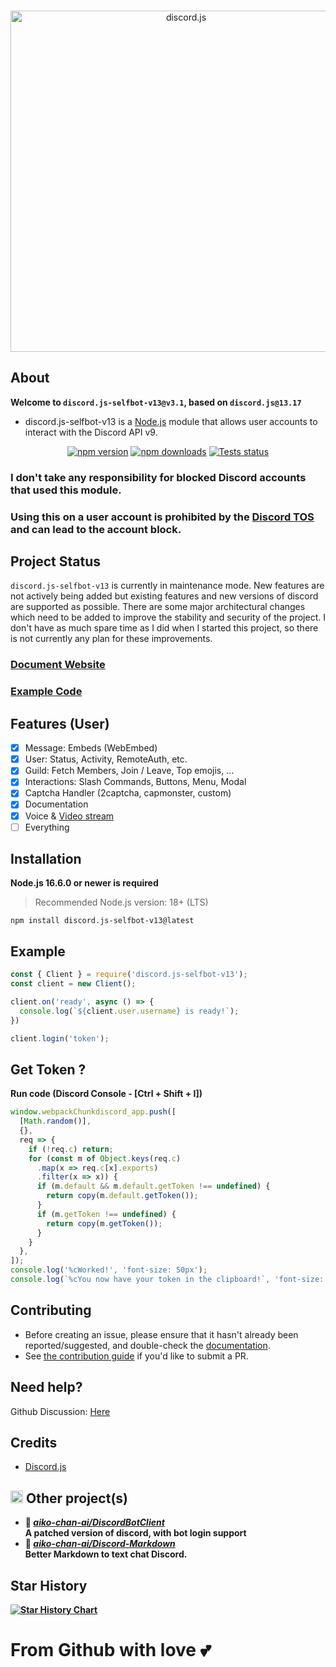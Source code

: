<div align="center">
  <br />
  <p>
    <a href="https://discord.js.org"><img src="https://discord.js.org/static/logo.svg" width="546" alt="discord.js" /></a>
  </p>
</div>

## About

<strong>Welcome to `discord.js-selfbot-v13@v3.1`, based on `discord.js@13.17`</strong>

- discord.js-selfbot-v13 is a [Node.js](https://nodejs.org) module that allows user accounts to interact with the Discord API v9.


<div align="center">
  <p>
    <a href="https://www.npmjs.com/package/discord.js-selfbot-v13"><img src="https://img.shields.io/npm/v/discord.js-selfbot-v13.svg" alt="npm version" /></a>
    <a href="https://www.npmjs.com/package/discord.js-selfbot-v13"><img src="https://img.shields.io/npm/dt/discord.js-selfbot-v13.svg" alt="npm downloads" /></a>
    <a href="https://github.com/aiko-chan-ai/discord.js-selfbot-v13/actions"><img src="https://github.com/aiko-chan-ai/discord.js-selfbot-v13/actions/workflows/lint.yml/badge.svg" alt="Tests status" /></a>
  </p>
</div>

### <strong>I don't take any responsibility for blocked Discord accounts that used this module.</strong>
### <strong>Using this on a user account is prohibited by the [Discord TOS](https://discord.com/terms) and can lead to the account block.</strong>

## Project Status

`discord.js-selfbot-v13` is currently in maintenance mode. New features are not actively being added but existing features and new versions of discord are supported as possible. There are some major architectural changes which need to be added to improve the stability and security of the project. I don't have as much spare time as I did when I started this project, so there is not currently any plan for these improvements.

### <strong>[Document Website](https://discordjs-self-v13.netlify.app/)</strong>

### <strong>[Example Code](https://github.com/aiko-chan-ai/discord.js-selfbot-v13/tree/main/examples)</strong>

## Features (User)
- [x] Message: Embeds (WebEmbed)
- [x] User: Status, Activity, RemoteAuth, etc.
- [X] Guild: Fetch Members, Join / Leave, Top emojis, ...
- [X] Interactions: Slash Commands, Buttons, Menu, Modal
- [X] Captcha Handler (2captcha, capmonster, custom)
- [X] Documentation
- [x] Voice & [Video stream](https://github.com/aiko-chan-ai/discord.js-selfbot-v13/issues/293)
- [ ] Everything

## Installation

**Node.js 16.6.0 or newer is required**

> Recommended Node.js version: 18+ (LTS)

```sh-session
npm install discord.js-selfbot-v13@latest
```

## Example

```js
const { Client } = require('discord.js-selfbot-v13');
const client = new Client();

client.on('ready', async () => {
  console.log(`${client.user.username} is ready!`);
})

client.login('token');
```

## Get Token ?

<strong>Run code (Discord Console - [Ctrl + Shift + I])</strong>

```js
window.webpackChunkdiscord_app.push([
  [Math.random()],
  {},
  req => {
    if (!req.c) return;
    for (const m of Object.keys(req.c)
      .map(x => req.c[x].exports)
      .filter(x => x)) {
      if (m.default && m.default.getToken !== undefined) {
        return copy(m.default.getToken());
      }
      if (m.getToken !== undefined) {
        return copy(m.getToken());
      }
    }
  },
]);
console.log('%cWorked!', 'font-size: 50px');
console.log(`%cYou now have your token in the clipboard!`, 'font-size: 16px');
```

## Contributing

- Before creating an issue, please ensure that it hasn't already been reported/suggested, and double-check the
[documentation](https://discordjs-self-v13.netlify.app/).  
- See [the contribution guide](https://github.com/discordjs/discord.js/blob/main/.github/CONTRIBUTING.md) if you'd like to submit a PR.

## Need help?
Github Discussion: [Here](https://github.com/aiko-chan-ai/discord.js-selfbot-v13/discussions)

## Credits
- [Discord.js](https://github.com/discordjs/discord.js)

## <strong><img src="https://cdn.discordapp.com/attachments/820557032016969751/952436539118456882/flag-vietnam_1f1fb-1f1f3.png" alt="." width="20" height="20"/> Other project(s)

- 📘 [***aiko-chan-ai/DiscordBotClient***](https://github.com/aiko-chan-ai/DiscordBotClient) <br/>
  A patched version of discord, with bot login support
- 📕 [***aiko-chan-ai/Discord-Markdown***](https://github.com/aiko-chan-ai/Discord-Markdown) <br/>
  Better Markdown to text chat Discord.

## Star History

[![Star History Chart](https://api.star-history.com/svg?repos=aiko-chan-ai/discord.js-selfbot-v13&type=Date)](https://star-history.com/#aiko-chan-ai/discord.js-selfbot-v13&Date)


# From Github with love 💕
